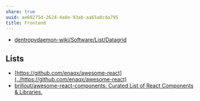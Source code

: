 ```yaml
---
share: true
uuid: ae60275d-2624-4a0e-93ab-aa65a8cda795
title: Frontend
---
```

* [dentropydaemon-wiki/Software/List/Datagrid](../dentropydaemon-wiki/Software/List/Datagrid)

## Lists

* [https://github.com/enaqx/awesome-react](../https://github.com/enaqx/awesome-react)
* [brillout/awesome-react-components: Curated List of React Components & Libraries.](https://github.com/brillout/awesome-react-components)